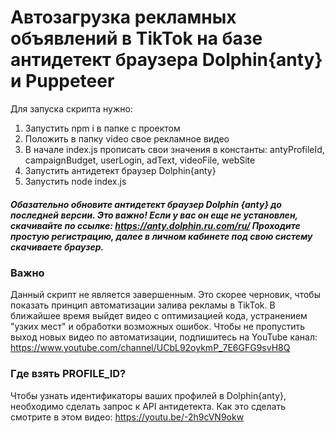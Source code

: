 # Автозагрузка рекламных объявлений в TikTok на базе антидетект браузера Dolphin{anty} и Puppeteer

Для запуска скрипта нужно:
1. Запустить npm i в папке с проектом
2. Положить в папку video свое рекламное видео
3. В начале index.js прописать свои значения в константы: antyProfileId, campaignBudget, userLogin, adText, videoFile, webSite 
4. Запустить антидетект браузер Dolphin{anty}
5. Запустить node index.js

##### Обазательно обновите антидетект браузер Dolphin {anty} до последней версии. Это важно! Если у вас он еще не установлен, скачивайте по ссылке: https://anty.dolphin.ru.com/ru/ Проходите простую регистрацию, далее в личном кабинете под свою систему скачиваете браузер.

### Важно
Данный скрипт не является завершенным. Это скорее черновик, чтобы показать принцип автоматизации залива рекламы в TikTok. В ближайшее время выйдет видео с оптимизацией кода, устранением "узких мест" и обработки возможных ошибок. Чтобы не пропустить выход новых видео по автоматизации, подпишитесь на YouTube канал: https://www.youtube.com/channel/UCbL92oykmP_7E6GFG9svH8Q

### Где взять PROFILE_ID?
Чтобы узнать идентификаторы ваших профилей в Dolphin{anty}, необходимо сделать запрос к API антидетекта. Как это сделать смотрите в этом видео: https://youtu.be/-2h9cVN9okw
